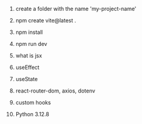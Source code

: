 1. create a folder with the name 'my-project-name'
2. npm create vite@latest .
3. npm install
4. npm run dev

5. what is jsx
6. useEffect
7. useState
8. react-router-dom, axios, dotenv
9. custom hooks

10. Python 3.12.8